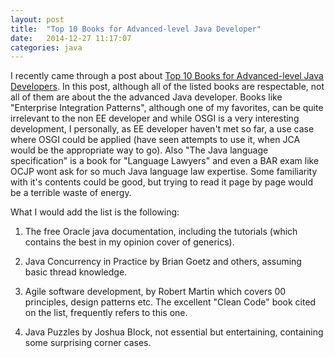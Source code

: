 ```yaml
---
layout: post
title:  "Top 10 Books for Advanced-level Java Developer"
date:   2014-12-27 11:17:07
categories: java 
---
```


I recently came through a post about [Top 10 Books for Advanced-level Java Developers](http://java.dzone.com/articles/top-10-books-advanced-level). In this post, although all of the listed books are respectable, not all of them are about the the advanced Java developer. Books like "Enterprise Integration Patterns", although one of my favorites, can be quite irrelevant to the non EE developer and while OSGI is a very interesting development, I personally, as EE developer haven't met so far, a use case where OSGI could be applied (have seen attempts to use it, when JCA would be the appropriate way to go). Also "The Java language specification" is a book for "Language Lawyers" and even a BAR exam like OCJP wont ask for so much Java language law expertise. Some familiarity with it's contents could be good, but trying to read it page by page would be a terrible waste of energy.

What I would add the list is the following:

1. The free Oracle java documentation, including the tutorials (which contains the best in my opinion cover of generics).

2. Java Concurrency in Practice by Brian Goetz and others, assuming basic thread knowledge.

3. Agile software development, by Robert Martin which covers 00 principles, design patterns etc. The excellent "Clean Code" book cited on the list, frequently refers to this one.

4. Java Puzzles by Joshua Block, not essential but entertaining, containing some surprising corner cases.



